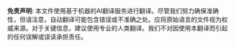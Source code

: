 

**免责声明**:
本文件使用基于机器的AI翻译服务进行翻译。尽管我们努力确保准确性，但请注意，自动翻译可能包含错误或不准确之处。应将原始语言的文件视为权威来源。对于关键信息，建议使用专业的人类翻译。我们不对因使用本翻译而引起的任何误解或误读承担责任。